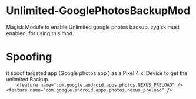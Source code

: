 # Unlimited-GooglePhotosBackupMod
Magisk Module to enable Unlimited google photos backup.
zygisk must enabled, for using this mod.

# Spoofing

it spoof targeted app (Google photos app ) as a Pixel 4 xl Device to get the unlimited Backup.
<br>
``    <feature name="com.google.android.apps.photos.NEXUS_PRELOAD" />``
<br>
   `` <feature name="com.google.android.apps.photos.nexus_preload" /> ``


